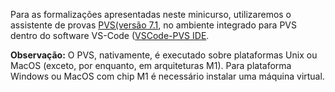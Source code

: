 Para as formalizações apresentadas neste minicurso, utilizaremos o assistente de provas [PVS(versão 7.1](http://pvs.csl.sri.com), no ambiente integrado para PVS dentro do software VS-Code ([VSCode-PVS IDE](https://marketplace.visualstudio.com/items?itemName=paolomasci.vscode-pvs). 

**Observação:** O PVS, nativamente, é executado sobre plataformas Unix ou MacOS (exceto, por enquanto, em arquiteturas M1). Para plataforma Windows ou MacOS com chip M1 é necessário instalar uma máquina virtual. 

